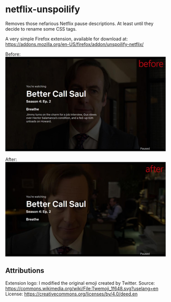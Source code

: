 # netflix-unspoilify
Removes those nefarious Netflix pause descriptions. At least until they decide to rename some CSS tags.

A very simple Firefox extension, available for download at: https://addons.mozilla.org/en-US/firefox/addon/unspoilify-netflix/

Before:
![Before screenshot](/screenshots/before.jpg?raw=true "Before screenshot")

After:
![After screenshot](/screenshots/after.jpg?raw=true "After screenshot")

## Attributions
Extension logo: I modified the original emoji created by Twitter.
Source: https://commons.wikimedia.org/wiki/File:Twemoji_1f648.svg?uselang=en 
License: https://creativecommons.org/licenses/by/4.0/deed.en
